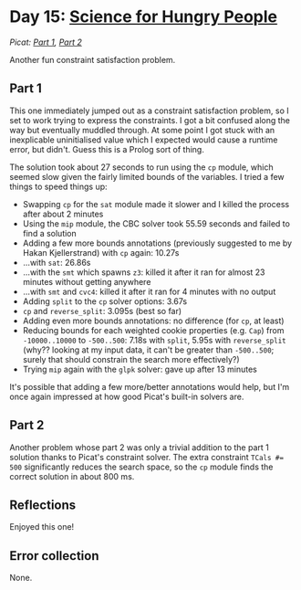 # Day 15: [Science for Hungry People](https://adventofcode.com/2015/day/15)
*Picat: [Part 1](https://github.com/DestyNova/advent_of_code_2015/blob/main/15/part1.pi), [Part 2](https://github.com/DestyNova/advent_of_code_2015/blob/main/15/part2.pi)*

Another fun constraint satisfaction problem.

## Part 1

This one immediately jumped out as a constraint satisfaction problem, so I set to work trying to express the constraints. I got a bit confused along the way but eventually muddled through. At some point I got stuck with an inexplicable uninitialised value which I expected would cause a runtime error, but didn't. Guess this is a Prolog sort of thing.

The solution took about 27 seconds to run using the `cp` module, which seemed slow given the fairly limited bounds of the variables. I tried a few things to speed things up:

* Swapping `cp` for the `sat` module made it slower and I killed the process after about 2 minutes
* Using the `mip` module, the CBC solver took 55.59 seconds and failed to find a solution
* Adding a few more bounds annotations (previously suggested to me by Hakan Kjellerstrand) with `cp` again: 10.27s
* ...with `sat`: 26.86s
* ...with the `smt` which spawns `z3`: killed it after it ran for almost 23 minutes without getting anywhere
* ...with `smt` and `cvc4`: killed it after it ran for 4 minutes with no output
* Adding `split` to the `cp` solver options: 3.67s
* `cp` and `reverse_split`: 3.095s (best so far)
* Adding even more bounds annotations: no difference (for `cp`, at least)
* Reducing bounds for each weighted cookie properties (e.g. `Cap`) from `-10000..10000` to `-500..500`: 7.18s with `split`, 5.95s with `reverse_split` (why?? looking at my input data, it can't be greater than `-500..500`; surely that should constrain the search more effectively?)
* Trying `mip` again with the `glpk` solver: gave up after 13 minutes

It's possible that adding a few more/better annotations would help, but I'm once again impressed at how good Picat's built-in solvers are.

## Part 2

Another problem whose part 2 was only a trivial addition to the part 1 solution thanks to Picat's constraint solver. The extra constraint `TCals #= 500` significantly reduces the search space, so the `cp` module finds the correct solution in about 800 ms.

## Reflections

Enjoyed this one!

## Error collection

None.
